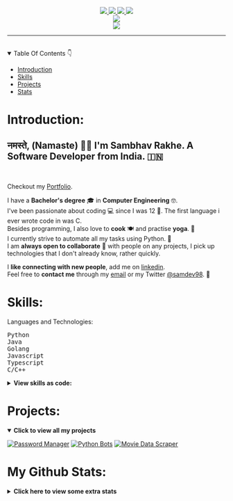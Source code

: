 <p align="center">
<a href="mailto:rakhesambhav@gmail.com" alt="Gmail">
    <img src="https://img.shields.io/badge/Email Me-D14836?style=for-the-badge&logo=gmail&logoColor=white"/>
</a>
<a href="https://www.linkedin.com/in/sambhavrakhe" alt="Linkedin">
    <img src="https://img.shields.io/badge/Sambhav Rakhe-0077B5?style=for-the-badge&logo=linkedin&logoColor=white"/>
</a>
<a href="https://www.twitter.com/samdev98" alt="Twitter">
    <img src="https://img.shields.io/badge/SamDev98-1DA1F2?style=for-the-badge&logo=twitter&logoColor=white"/>
</a>
<a href="https://discord.gg/7sSs4AC3ey" alt="Discord">
    <img src="https://img.shields.io/badge/CODEHUB-7289DA?style=for-the-badge&logo=discord&logoColor=white"/>
</a>
<br>
<a href="https://ko-fi.com/samdev98" alt="Ko-Fi">
    <img src="https://img.shields.io/badge/Support with Ko--fi-F16061?style=for-the-badge&logo=ko-fi&logoColor=white"/>
</a>
<br>
<a href="https://github.com/samdev98" alt="Waka Readme Status">
    <img src="https://github.com/samdev98/samdev98/actions/workflows/waka.yml/badge.svg"/>
</a>
</p>
<hr>
<br>
<details open>
  <summary>Table Of Contents 👇</summary>

* [Introduction](#introduction)
* [Skills](#skills)
* [Projects](#projects)
* [Stats](#my-github-stats)

</details>

# Introduction:

<h2> नमस्ते, (Namaste) 🙏🏻 I'm Sambhav Rakhe. A Software Developer from India. 🇮🇳 </h2> <br>
<p>

Checkout my [Portfolio](https://www.sambhavrakhe.com).

I have a **Bachelor's degree** 🎓 in **Computer Engineering** 🤓. <br>
I've been passionate about coding 💻 since I was 12 👦. The first language i ever wrote code in was C. <br>
Besides programming, I also love to **cook** 🍽 and practise **yoga**. 🧘 <br>
I currently strive to automate all my tasks using Python. 🐍 <br>
I am **always open to collaborate** 👻 with people on any projects, I pick up technologies that I don't already know,
rather quickly. <br>

</p>

I **like connecting with new people**, add me on [linkedin](https://www.linkedin.com/in/sambhavrakhe).
<br>
Feel free to **contact me** through my [email](mailto:rakhesambhav@gmail.com) or my
Twitter [@samdev98](https://twitter.com/samdev98). 🙂

# Skills:

Languages and Technologies:
<pre>
Python
Java
Golang
Javascript
Typescript
C/C++
</pre>

<details>
    <summary><strong>View skills as code:</strong></summary>

```python
from pprint import pprint

samdev98_info: dict = {
    'technologies': {
        'mobile_app': ['android'],
        'front_end': {
            'js': ['vue', 'react'],
            'css': ['materialize', 'vuetify', 'bootstrap']
        },
        'back_end': {
            'js': ['node', 'express'],
            'python': ['flask', 'django']
        },
        'dev_ops': ['docker', 'jenkins', 'nginx'],
        'databases': ['mongodb', 'mysql', 'sqlite', 'postgres'],
        'big_data': ['hadoop', 'spark', 'kafka'],
        'misc': ['firebase', 'selenium', 'prometheus', 'grafana']
    },
    'communities': {
        'tech_staff': "GirlScript",
        'student_volunteer': "RobinHoodArmy",
        'python_dev': "CodeSpeedy"
    },
    'current_focus': "Password manager based on Python"
}
pprint(samdev98_info)
```
</details>

# Projects:

<details open>
  <summary><strong>Click to view all my projects</strong></summary>

[![Password Manager](https://github-readme-stats.vercel.app/api/pin/?username=samdev98&repo=password-manager-py&show_icons=true&theme=radical)](https://github.com/samdev98/password-manager-py)
[![Python Bots](https://github-readme-stats.vercel.app/api/pin/?username=samdev98&repo=py-bots&show_icons=true&theme=radical)](https://github.com/SamDev98/py-bots)
[![Movie Data Scraper](https://github-readme-stats.vercel.app/api/pin/?username=samdev98&repo=movie-data-scraper&show_icons=true&theme=radical)](https://github.com/SamDev98/movie-data-scraper)
</details>

# My Github Stats:

<details>
  <summary><strong>Click here to view some extra stats</strong></summary>

<p align="center">
    <a href="" alt="Github Stats">
        <img src="https://github-readme-stats.vercel.app/api?username=samdev98&count_private=true&show_icons=true&theme=radical"/>
    </a>
</p>

<p align="center">
    <a href="" alt="Github Streaks">
        <img src="https://github-readme-streak-stats.herokuapp.com/?user=samdev98&theme=dark"/>
    </a>
</p>

<!--START_SECTION:waka-->
![Lines of code](https://img.shields.io/badge/From%20Hello%20World%20I%27ve%20Written-884242%20lines%20of%20code-blue)

**I'm a Night 🦉** 

```text
🌞 Morning    14 commits     ███░░░░░░░░░░░░░░░░░░░░░░   11.57% 
🌆 Daytime    22 commits     ████░░░░░░░░░░░░░░░░░░░░░   18.18% 
🌃 Evening    58 commits     ████████████░░░░░░░░░░░░░   47.93% 
🌙 Night      27 commits     █████░░░░░░░░░░░░░░░░░░░░   22.31%

```
📅 **I'm Most Productive on Sunday** 

```text
Monday       9 commits      █░░░░░░░░░░░░░░░░░░░░░░░░   7.44% 
Tuesday      9 commits      █░░░░░░░░░░░░░░░░░░░░░░░░   7.44% 
Wednesday    18 commits     ███░░░░░░░░░░░░░░░░░░░░░░   14.88% 
Thursday     14 commits     ███░░░░░░░░░░░░░░░░░░░░░░   11.57% 
Friday       7 commits      █░░░░░░░░░░░░░░░░░░░░░░░░   5.79% 
Saturday     14 commits     ███░░░░░░░░░░░░░░░░░░░░░░   11.57% 
Sunday       50 commits     ██████████░░░░░░░░░░░░░░░   41.32%

```


📊 **This Week I Spent My Time On** 

```text
💬 Programming Languages: 
Python                   29 mins             ████████████░░░░░░░░░░░░░   51.1% 
Markdown                 12 mins             █████░░░░░░░░░░░░░░░░░░░░   21.8% 
HTML                     7 mins              ███░░░░░░░░░░░░░░░░░░░░░░   13.52% 
INI                      7 mins              ███░░░░░░░░░░░░░░░░░░░░░░   13.24% 
Text                     0 secs              ░░░░░░░░░░░░░░░░░░░░░░░░░   0.25%

🔥 Editors: 
PyCharmCore              56 mins             █████████████████████████   100.0%

```


<!--END_SECTION:waka-->
</details>